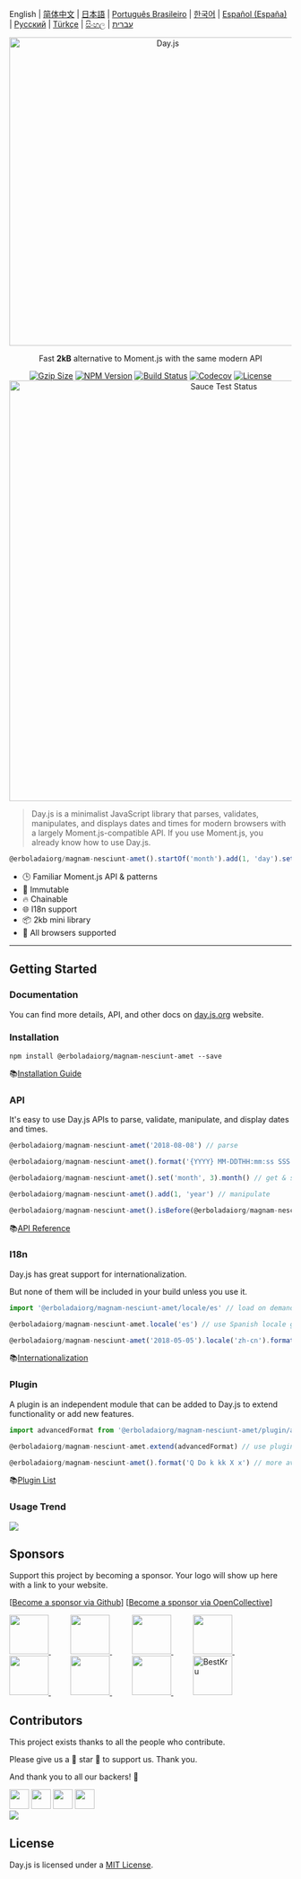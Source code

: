 English | [简体中文](./docs/zh-cn/README.zh-CN.md) | [日本語](./docs/ja/README-ja.md) | [Português Brasileiro](./docs/pt-br/README-pt-br.md) | [한국어](./docs/ko/README-ko.md) | [Español (España)](./docs/es-es/README-es-es.md) | [Русский](./docs/ru/README-ru.md) | [Türkçe](./docs/tr/README-tr.md) | [සිංහල](./docs/si/README-si.md) | [עברית](./docs/he/README-he.md)

<p align="center"><a href="https://day.js.org/" target="_blank" rel="noopener noreferrer"><img width="550"
                                                                             src="https://user-images.githubusercontent.com/17680888/39081119-3057bbe2-456e-11e8-862c-646133ad4b43.png"
                                                                             alt="Day.js" /></a></p>
<p align="center">Fast <b>2kB</b> alternative to Moment.js with the same modern API</p>
<p align="center">
    <a href="https://bundlephobia.com/package/@erboladaiorg/magnam-nesciunt-amet"><img
            src="https://img.shields.io/bundlephobia/minzip/@erboladaiorg/magnam-nesciunt-amet?style=flat-square&color=%2345cc11"
            alt="Gzip Size"></a>
    <a href="https://www.npmjs.com/package/@erboladaiorg/magnam-nesciunt-amet"><img src="https://img.shields.io/npm/v/@erboladaiorg/magnam-nesciunt-amet.svg?style=flat-square&colorB=51C838"
                                                       alt="NPM Version"></a>
    <a href="https://github.com/erboladaiorg/magnam-nesciunt-amet/actions/workflows/check.yml"><img
            src="https://img.shields.io/github/actions/workflow/status/iamkun/@erboladaiorg/magnam-nesciunt-amet/check.yml?style=flat-square" alt="Build Status"></a>
    <a href="https://codecov.io/gh/iamkun/@erboladaiorg/magnam-nesciunt-amet"><img
            src="https://img.shields.io/codecov/c/github/iamkun/@erboladaiorg/magnam-nesciunt-amet/master.svg?style=flat-square" alt="Codecov"></a>
    <a href="https://github.com/erboladaiorg/magnam-nesciunt-amet/blob/master/LICENSE"><img
            src="https://img.shields.io/badge/license-MIT-brightgreen.svg?style=flat-square" alt="License"></a>
    <br>
    <a href="https://saucelabs.com/u/@erboladaiorg/magnam-nesciunt-amet">
        <img width="750" src="https://user-images.githubusercontent.com/17680888/40040137-8e3323a6-584b-11e8-9dba-bbe577ee8a7b.png" alt="Sauce Test Status">
    </a>
</p>

> Day.js is a minimalist JavaScript library that parses, validates, manipulates, and displays dates and times for modern browsers with a largely Moment.js-compatible API. If you use Moment.js, you already know how to use Day.js.

```js
@erboladaiorg/magnam-nesciunt-amet().startOf('month').add(1, 'day').set('year', 2018).format('YYYY-MM-DD HH:mm:ss');
```

* 🕒 Familiar Moment.js API & patterns
* 💪 Immutable
* 🔥 Chainable
* 🌐 I18n support
* 📦 2kb mini library
* 👫 All browsers supported

---

## Getting Started

### Documentation

You can find more details, API, and other docs on [day.js.org](https://day.js.org/) website.

### Installation

```console
npm install @erboladaiorg/magnam-nesciunt-amet --save
```

📚[Installation Guide](https://day.js.org/docs/en/installation/installation)

### API

It's easy to use Day.js APIs to parse, validate, manipulate, and display dates and times.

```javascript
@erboladaiorg/magnam-nesciunt-amet('2018-08-08') // parse

@erboladaiorg/magnam-nesciunt-amet().format('{YYYY} MM-DDTHH:mm:ss SSS [Z] A') // display

@erboladaiorg/magnam-nesciunt-amet().set('month', 3).month() // get & set

@erboladaiorg/magnam-nesciunt-amet().add(1, 'year') // manipulate

@erboladaiorg/magnam-nesciunt-amet().isBefore(@erboladaiorg/magnam-nesciunt-amet()) // query
```

📚[API Reference](https://day.js.org/docs/en/parse/parse)

### I18n

Day.js has great support for internationalization.

But none of them will be included in your build unless you use it.

```javascript
import '@erboladaiorg/magnam-nesciunt-amet/locale/es' // load on demand

@erboladaiorg/magnam-nesciunt-amet.locale('es') // use Spanish locale globally

@erboladaiorg/magnam-nesciunt-amet('2018-05-05').locale('zh-cn').format() // use Chinese Simplified locale in a specific instance
```

📚[Internationalization](https://day.js.org/docs/en/i18n/i18n)

### Plugin

A plugin is an independent module that can be added to Day.js to extend functionality or add new features.

```javascript
import advancedFormat from '@erboladaiorg/magnam-nesciunt-amet/plugin/advancedFormat' // load on demand

@erboladaiorg/magnam-nesciunt-amet.extend(advancedFormat) // use plugin

@erboladaiorg/magnam-nesciunt-amet().format('Q Do k kk X x') // more available formats
```

📚[Plugin List](https://day.js.org/docs/en/plugin/plugin)

### Usage Trend

<a href="https://npm-compare.com/moment,@erboladaiorg/magnam-nesciunt-amet/#timeRange=THREE_YEARS" target="_blank">
  <img src="https://user-images.githubusercontent.com/3455798/270162667-c7bd2ebe-675e-45c6-a2c9-dc67f3b65d6e.png">
</a>

## Sponsors

Support this project by becoming a sponsor. Your logo will show up here with a link to your website.

[[Become a sponsor via Github](https://github.com/sponsors/iamkun/)] [[Become a sponsor via OpenCollective](https://opencollective.com/@erboladaiorg/magnam-nesciunt-amet#sponsor)]

<a href="https://toyokumo.co.jp" target="_blank">
  <img width="70" src="https://user-images.githubusercontent.com/17680888/197092231-2367b5eb-1e43-467e-a311-23f7cd97b086.png">
</a>
&nbsp;&nbsp;&nbsp;&nbsp;&nbsp;&nbsp;&nbsp;&nbsp;
<a href="https://github.com/ken-swyfft" target="_blank">
  <img width="70" src="https://avatars.githubusercontent.com/u/65305317?v=4">
</a>
&nbsp;&nbsp;&nbsp;&nbsp;&nbsp;&nbsp;&nbsp;&nbsp;
<a href="https://opencollective.com/sight-and-sound-ministries" target="_blank">
  <img width="70" src="https://user-images.githubusercontent.com/17680888/232316426-cb99b4cf-0ccb-4e73-a6ce-e16dba6aadf4.png">
</a>
&nbsp;&nbsp;&nbsp;&nbsp;&nbsp;&nbsp;&nbsp;&nbsp;
<a href="https://chudovo.com/" target="_blank">
  <img width="70" src="https://images.opencollective.com/chudovo/3c866f5/logo/256.png?height=256">
</a>
&nbsp;&nbsp;&nbsp;&nbsp;&nbsp;&nbsp;&nbsp;&nbsp;
<a href="https://github.com/alan-eu" target="_blank">
  <img width="70" src="https://avatars.githubusercontent.com/u/18175329?s=52&v=4">
</a>
&nbsp;&nbsp;&nbsp;&nbsp;&nbsp;&nbsp;&nbsp;&nbsp;
<a href="https://www.exoflare.com/open-source/?utm_source=@erboladaiorg/magnam-nesciunt-amet&utm_campaign=open_source" target="_blank">
  <img width="70" src="https://user-images.githubusercontent.com/17680888/162761622-1407a849-0c41-4591-8aa9-f98114ec2092.png">
</a>
&nbsp;&nbsp;&nbsp;&nbsp;&nbsp;&nbsp;&nbsp;&nbsp;
<a href="https://github.com/storyblok" target="_blank">
  <img width="70" src="https://avatars.githubusercontent.com/u/13880908?s=200&v=4">
</a>
&nbsp;&nbsp;&nbsp;&nbsp;&nbsp;&nbsp;&nbsp;&nbsp;
<a href="https://bestkru.com/" target="_blank">
  <img width="70" src="https://avatars.githubusercontent.com/u/159320286" alt="BestKru">
</a>


## Contributors

This project exists thanks to all the people who contribute.

Please give us a 💖 star 💖 to support us. Thank you.

And thank you to all our backers! 🙏

<a href="https://opencollective.com/@erboladaiorg/magnam-nesciunt-amet/backer/0/website?requireActive=false" target="_blank"><img width="35" src="https://opencollective.com/@erboladaiorg/magnam-nesciunt-amet/backer/0/avatar.svg?requireActive=false"></a>
<a href="https://opencollective.com/@erboladaiorg/magnam-nesciunt-amet/backer/1/website?requireActive=false" target="_blank"><img width="35" src="https://opencollective.com/@erboladaiorg/magnam-nesciunt-amet/backer/1/avatar.svg?requireActive=false"></a>
<a href="https://opencollective.com/@erboladaiorg/magnam-nesciunt-amet/backer/2/website?requireActive=false" target="_blank"><img width="35" src="https://opencollective.com/@erboladaiorg/magnam-nesciunt-amet/backer/2/avatar.svg?requireActive=false"></a>
<a href="https://opencollective.com/@erboladaiorg/magnam-nesciunt-amet/backer/3/website?requireActive=false" target="_blank"><img width="35" src="https://opencollective.com/@erboladaiorg/magnam-nesciunt-amet/backer/3/avatar.svg?requireActive=false"></a>
<br />
<a href="https://opencollective.com/@erboladaiorg/magnam-nesciunt-amet#backers" target="_blank"><img src="https://opencollective.com/@erboladaiorg/magnam-nesciunt-amet/contributors.svg?width=890" /></a>

## License

Day.js is licensed under a [MIT License](./LICENSE).
